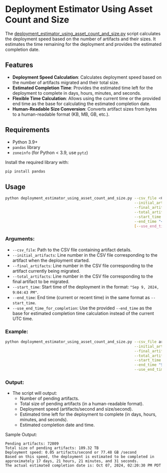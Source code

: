 # Deployment Estimator Using Asset Count and Size

The [deployment_estimator_using_asset_count_and_size.py](deployment_estimator_using_asset_count_and_size.py) script calculates the deployment speed based on the number of artifacts and their sizes. It estimates the time remaining for the deployment and provides the estimated completion date.

## Features
- **Deployment Speed Calculation**: Calculates deployment speed based on the number of artifacts migrated and their total size.
- **Estimated Completion Time**: Provides the estimated time left for the deployment to complete in days, hours, minutes, and seconds.
- **Flexible Time Calculation**: Allows using the current time or the provided end time as the base for calculating the estimated completion date.
- **Human-Readable Size Conversion**: Converts artifact sizes from bytes to a human-readable format (KB, MB, GB, etc.).

## Requirements
- Python 3.9+
- `pandas` library
- `zoneinfo` (for Python < 3.9, use `pytz`)

Install the required library with:
```bash
pip install pandas
```

## Usage
```bash
python deployment_estimator_using_asset_count_and_size.py --csv_file <CSV_FILE> \
                                                          --initial_artifacts <INITIAL_ARTIFACT_LINE> \
                                                          --final_artifacts <FINAL_ARTIFACT_LINE> \
                                                          --total_artifacts <TOTAL_ARTIFACT_LINE> \
                                                          --start_time "<START_TIME>" \
                                                          --end_time "<END_TIME>" \
                                                          [--use_end_time_for_completion]
```

### Arguments:
- `--csv_file`: Path to the CSV file containing artifact details.
- `--initial_artifacts`: Line number in the CSV file corresponding to the artifact when the deployment started.
- `--final_artifacts`: Line number in the CSV file corresponding to the artifact currently being migrated.
- `--total_artifacts`: Line number in the CSV file corresponding to the final artifact to be migrated.
- `--start_time`: Start time of the deployment in the format: `"Sep 9, 2024, 9:04:43 PM"`.
- `--end_time`: End time (current or recent time) in the same format as `--start_time`.
- `--use_end_time_for_completion`: Use the provided `--end_time` as the base for estimated completion time calculation instead of the current UTC time.

### Example:
```bash
python deployment_estimator_using_asset_count_and_size.py --csv_file artifacts.csv \
                                                          --initial_artifacts 100 \
                                                          --final_artifacts 500 \
                                                          --total_artifacts 1000 \
                                                          --start_time "Sep 9, 2024, 9:04:43 PM" \
                                                          --end_time "Sep 17, 2024, 3:09:58 PM" \
                                                          --use_end_time_for_completion
```

### Output:
- The script will output:
  - Number of pending artifacts.
  - Total size of pending artifacts (in a human-readable format).
  - Deployment speed (artifacts/second and size/second).
  - Estimated time left for the deployment to complete (in days, hours, minutes, and seconds).
  - Estimated completion date and time.

Sample Output:
```
Pending artifacts: 72809
Total size of pending artifacts: 109.32 TB
Deployment speed: 0.05 artifacts/second or 77.48 GB /second
Based on this speed, the deployment is estimated to be completed in approximately 17 days, 21 hours, 21 minutes, and 31 seconds.
The actual estimated completion date is: Oct 07, 2024, 02:20:30 PM PDT
```